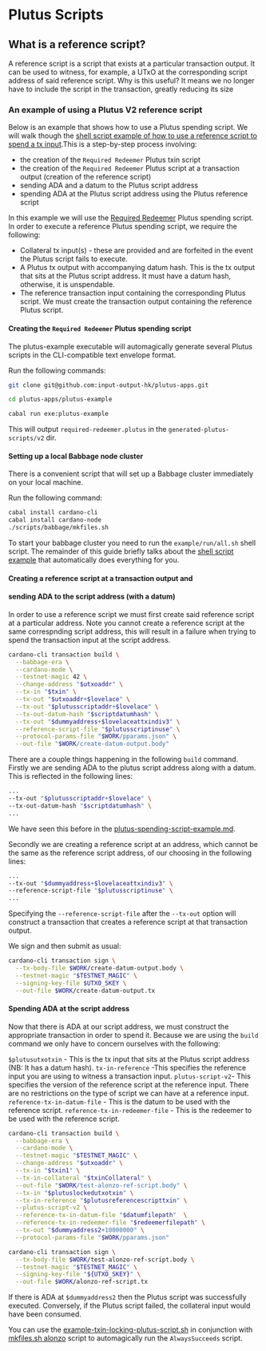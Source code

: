 # Plutus Scripts

## What is a reference script?

A reference script is a script that exists at a particular transaction output. It can be used to witness, for example, a UTxO at the corresponding script address of said reference script. Why is this useful? It means we no longer have to include the script in the transaction, greatly reducing its size

### An example of using a Plutus V2 reference script

Below is an example that shows how to use a Plutus spending script. We will walk though the [shell script example of how to use a reference script to spend a tx input](scripts/plutus/example-reference-script-usage.sh).This is a step-by-step process involving:

+ the creation of the `Required Redeemer` Plutus txin script
+ the creation of the `Required Redeemer` Plutus script at a transaction output (creation of the reference script)
+ sending ADA and a datum to the Plutus script address
+ spending ADA at the Plutus script address using the Plutus reference script

In this example we will use the [Required Redeemer](scripts/plutus/scripts/v2/required-redeemer.plutus) Plutus spending script. In order to execute a reference Plutus spending script, we require the following:

- Collateral tx input(s) - these are provided and are forfeited in the event the Plutus script fails to execute.
- A Plutus tx output with accompanying datum hash. This is the tx output that sits at the Plutus script address. It must have a datum hash, otherwise, it is unspendable.
- The reference transaction input containing the corresponding Plutus script. We must create the transaction output containing the reference Plutus script.

#### Creating the `Required Redeemer` Plutus spending script

The plutus-example executable will automagically generate several Plutus scripts in the CLI-compatible text envelope format.

Run the following commands:

```bash
git clone git@github.com:input-output-hk/plutus-apps.git

cd plutus-apps/plutus-example

cabal run exe:plutus-example
```

This will output `required-redeemer.plutus` in the `generated-plutus-scripts/v2` dir.

#### Setting up a local Babbage node cluster

There is a convenient script that will set up a Babbage cluster immediately on your local machine.

Run the following command:

```bash
cabal install cardano-cli
cabal install cardano-node
./scripts/babbage/mkfiles.sh
```

To start your babbage cluster you need to run the `example/run/all.sh` shell script.
The remainder of this guide briefly talks about the [shell script example](scripts/plutus/example-reference-script-usage.sh) that automatically does everything for you.

#### Creating a reference script at a transaction output and
#### sending ADA to the script address (with a datum)

In order to use a reference script we must first create said reference script at a particular address. Note you cannot create a reference script at the same correspnding script address, this will result in a failure when trying to spend the transaction input at the script address.

```bash
cardano-cli transaction build \
  --babbage-era \
  --cardano-mode \
  --testnet-magic 42 \
  --change-address "$utxoaddr" \
  --tx-in "$txin" \
  --tx-out "$utxoaddr+$lovelace" \
  --tx-out "$plutusscriptaddr+$lovelace" \
  --tx-out-datum-hash "$scriptdatumhash" \
  --tx-out "$dummyaddress+$lovelaceattxindiv3" \
  --reference-script-file "$plutusscriptinuse" \
  --protocol-params-file "$WORK/pparams.json" \
  --out-file "$WORK/create-datum-output.body"
```

There are a couple things happening in the following `build` command.
Firstly we are sending ADA to the plutus script address along with a datum. This is reflected in the following lines:

```bash
...
--tx-out "$plutusscriptaddr+$lovelace" \
--tx-out-datum-hash "$scriptdatumhash" \
...
```

We have seen this before in the [plutus-spending-script-example.md](doc/reference/plutus/plutus-spending-script-example.md).

Secondly we are creating a reference script at an address, which cannot be the same as the reference script address, of our choosing in the following lines:

```bash
...
--tx-out "$dummyaddress+$lovelaceattxindiv3" \
--reference-script-file "$plutusscriptinuse" \
...
```

Specifying the `--reference-script-file` after the `--tx-out` option will construct a transaction that creates a reference script at that transaction output.

We sign and then submit as usual:

```bash
cardano-cli transaction sign \
  --tx-body-file $WORK/create-datum-output.body \
  --testnet-magic "$TESTNET_MAGIC" \
  --signing-key-file $UTXO_SKEY \
  --out-file $WORK/create-datum-output.tx
```


#### Spending ADA at the script address

Now that there is ADA at our script address, we must construct the appropriate transaction in order to spend it.
Because we are using the `build` command we only have to concern ourselves with the following:

`$plutusutxotxin` - This is the tx input that sits at the Plutus script address (NB: It has a datum hash).
`tx-in-reference` -This specifies the reference input you are using to witness a transaction input.
`plutus-script-v2`- This specifies the version of the reference script at the reference input. There are no restrictions on the type of script we can have at a reference input.
`reference-tx-in-datum-file` - This is the datum to be used with the reference script.
`reference-tx-in-redeemer-file` - This is the redeemer to be used with the reference script.

```bash
cardano-cli transaction build \
  --babbage-era \
  --cardano-mode \
  --testnet-magic "$TESTNET_MAGIC" \
  --change-address "$utxoaddr" \
  --tx-in "$txin1" \
  --tx-in-collateral "$txinCollateral" \
  --out-file "$WORK/test-alonzo-ref-script.body" \
  --tx-in "$plutuslockedutxotxin" \
  --tx-in-reference "$plutusreferencescripttxin" \
  --plutus-script-v2 \
  --reference-tx-in-datum-file "$datumfilepath"  \
  --reference-tx-in-redeemer-file "$redeemerfilepath" \
  --tx-out "$dummyaddress2+10000000" \
  --protocol-params-file "$WORK/pparams.json"

cardano-cli transaction sign \
  --tx-body-file $WORK/test-alonzo-ref-script.body \
  --testnet-magic "$TESTNET_MAGIC" \
  --signing-key-file "${UTXO_SKEY}" \
  --out-file $WORK/alonzo-ref-script.tx
```

If there is ADA at `$dummyaddress2` then the Plutus script was successfully executed. Conversely, if the Plutus script failed, the collateral input would have been consumed.

You can use the [example-txin-locking-plutus-script.sh](../../../scripts/plutus/example-txin-locking-plutus-script.sh) in conjunction with [mkfiles.sh alonzo](../../../scripts/byron-to-alonzo/mkfiles.sh) script to automagically run the `AlwaysSucceeds` script.

